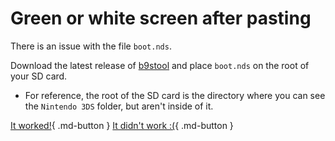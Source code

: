 # Green or white screen after pasting

There is an issue with the file `boot.nds`.

Download the latest release of [b9stool](https://github.com/zoogie/b9sTool/releases/latest) and place `boot.nds` on the root of your SD card.

- For reference, the root of the SD card is the directory where you can see the `Nintendo 3DS` folder, but aren't inside of it.

[It worked!](/troubleshoot/issue/success){ .md-button }
[It didn't work :(](/troubleshoot/issue/failure){ .md-button }